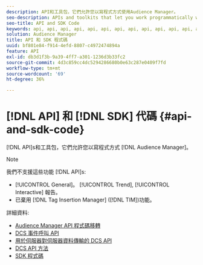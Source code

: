 ```yaml
---
description: API和工具包，它們允許您以寫程式方式使用Audience Manager。
seo-description: APIs and toolkits that let you work programmatically with Audience Manager.
seo-title: API and SDK Code
keywords: api, api, api, api, api, api, api, api, api, api, api, api, api, api, api, api, api, api, api, api, api,api,api,api,api,api,api,api,api,api,api,api,api,api,api,api,api,api,api,api,a,api,api,api,api,a,api,api,api,api,api,api,api,api,api,api,api,
solution: Audience Manager
title: API 和 SDK 程式碼
uuid: bf801e84-f914-4efd-8807-c4972474894a
feature: API
exl-id: db3d1f3b-9a39-4ff7-a301-1236d3b33fc2
source-git-commit: 4d3c859cc4dc5294286680b0e63c287e0409f7fd
workflow-type: tm+mt
source-wordcount: '69'
ht-degree: 36%

---
```


# [!DNL API] 和 [!DNL SDK] 代碼 {#api-and-sdk-code}

[!DNL API]s和工具包，它們允許您以寫程式方式 [!DNL Audience Manager]。

>[!NOTE]
>
>我們不支援這些功能 [!DNL API]s:
>
>* [!UICONTROL General]。 [!UICONTROL Trend], [!UICONTROL Interactive] 報告。
>* 已棄用 [!DNL Tag Insertion Manager] ([!DNL TIM])功能。


詳細資料:

* [Audience Manager API 程式碼移轉](api-swagger-migration.md)
* [DCS 事件呼叫 API](dcs-intro/dcs-event-calls/dcs-event-calls.md)
* [用於伺服器對伺服器資料傳輸的 DCS API](dcs-intro/dcs-s2s/dcs-s2s.md)
* [DCS API 方法](dcs-intro/dcs-api-reference/dcs-api-methods.md)
* [SDK 程式碼](/help/using/api/aam-sdk.md)
